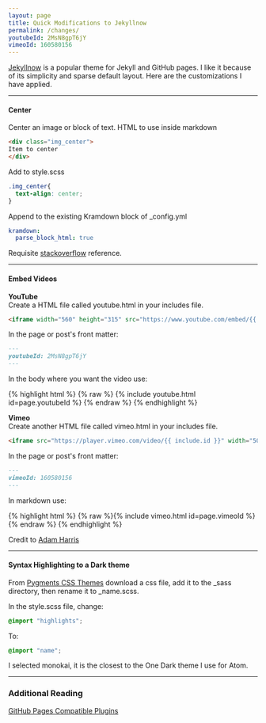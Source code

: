 ```yaml
---
layout: page
title: Quick Modifications to Jekyllnow
permalink: /changes/
youtubeId: 2MsN8gpT6jY
vimeoId: 160580156
---
```


[Jekyllnow](https://github.com/barryclark/jekyll-now "GitHub - Jekyllnow") is a popular theme for Jekyll and GitHub pages. I like it because of its simplicity and sparse default layout. Here are the customizations I have applied. 

* * *

#### Center

Center an image or block of text. 
HTML to use inside markdown

```html
<div class="img_center">
Item to center
</div>
```

Add to style.scss 

```css
.img_center{
  text-align: center;
}
```

Append to the existing Kramdown block of \_config.yml

```yaml
kramdown:
  parse_block_html: true
```

Requisite [stackoverflow](https://stackoverflow.com/questions/39021630/kramdown-how-can-i-set-the-location-of-the-image "stackoverflow - kramdown how can I..") reference. 

* * *

#### Embed Videos

**YouTube**  
Create a HTML file called youtube.html in your includes file.

```html
<iframe width="560" height="315" src="https://www.youtube.com/embed/{{ include.id }}" frameborder="0" allowfullscreen></iframe>
```

In the page or post's front matter:

```markdown
---
youtubeId: 2MsN8gpT6jY
---
```

In the body where you want the video use:  

{% highlight html %} {% raw %} {% include youtube.html id=page.youtubeId %} {% endraw %} {% endhighlight %}

**Vimeo**  
Create another HTML file called vimeo.html in your includes file.

```html
<iframe src="https://player.vimeo.com/video/{{ include.id }}" width="500" height="281" frameborder="0" webkitallowfullscreen mozallowfullscreen allowfullscreen></iframe>
```

In the page or post's front matter:

```markdown
---
vimeoId: 160580156
---
```

In markdown use:  

{% highlight html %} {% raw %}{% include vimeo.html id=page.vimeoId %}{% endraw %} {% endhighlight %}

Credit to [Adam Harris](http://www.adamwadeharris.com/how-to-easily-embed-youtube-videos-in-jekyll-sites-without-a-plugin/ "AdamWadeHarris.com - how to easily embed...")

* * *

#### Syntax Highlighting to a Dark theme

From [Pygments CSS Themes](http://jwarby.github.io/jekyll-pygments-themes/languages/python.html "GitHub - Jwarby Pygments Themes") download a css file, add it to the \_sass directory, then rename it to \_name.scss. 

In the style.scss file, change:

```css
@import "highlights";
```

To:

```css
@import "name";
```

I selected monokai, it is the closest to the One Dark theme I use for Atom.

* * *

### Additional Reading

[GitHub Pages Compatible Plugins](https://help.github.com/articles/configuring-jekyll-plugins/ "GitHub Help - Configuring Jekyll Plugins")
